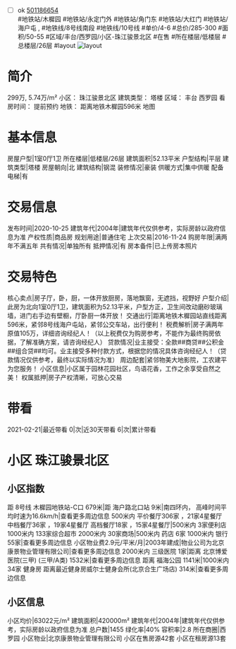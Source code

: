 - [ ] ok [501186654](https://bj.5i5j.com/ershoufang/501186654.html)  
 #地铁站/木樨园 #地铁站/永定门外 #地铁站/角门东 #地铁站/大红门 #地铁站/海户屯 ,  #地铁线/8号线南段 #地铁线/10号线
#单价/4-6 #总价/285-300 #面积/50-55   #区域/丰台/西罗园/小区-珠江骏景北区 #在售 #所在楼层/低楼层 #总楼层/26层 #layout 
![layout](http://image2a.5i5j.com/bdir/layout/402fa4fbd9d74ba8ae811c8253c1cb86.JPG_P5.jpg) 
# 简介 
 299万,  5.74万/m² 
小区： 珠江骏景北区
建筑类型： 塔楼
区域： 丰台 西罗园
看房时间： 提前预约
地铁： 距离地铁木樨园596米 地图
# 基本信息 
 房屋户型|1室0厅1卫
所在楼层|低楼层/26层
建筑面积|52.13平米
户型结构|平层
建筑类型|塔楼
房屋朝向|北
建筑结构|钢混
装修情况|豪装
供暖方式|集中供暖
配备电梯|有
# 交易信息 
 发布时间|2020-10-25
建筑年代|2004年|建筑年代仅供参考，实际房龄以政府信息为准
产权性质|商品房
规划用途|普通住宅
上次交易|2016-11-24
购房年限|满两年不满五年
共有情况|单独所有
抵押情况|有
房本备件|已上传房本照片
# 交易特色 
 核心卖点|房子厅，卧，厨，一体开放厨房，落地飘窗，无遮挡，视野好
户型介绍|此房为北向1室0厅1卫，建筑面积为52.13平米，户型方正，卫生间改动磨砂玻璃墙，进门右手边有壁橱，厅卧厨一体开放！
交通出行|距离地铁木樨园站直线距离596米，紧邻8号线海户屯站，紧邻公交车站，出行便利！
税费解析|房子满两年原值105万，详细咨询经纪人！（以上税费仅为购房参考，不能作为最终购房依据，了解准确方案，请咨询经纪人）
贷款情况|业主接受：全款##商贷##公积金##组合贷##均可。业主接受多种付款方式，根据您的情况具体咨询经纪人！（贷款情况仅供参考，最终以实际情况为准）
周边配套|紧邻物美大地影院，工农建平为您服务！
小区信息|小区属于园林花园社区，鸟语花香，工作之余享受自然之美！
权属抵押|房子产权清晰，可放心交易
# 带看 
 2021-02-21|最近带看	 0|次|近30天带看	 6|次|累计带看
# 小区 珠江骏景北区
## 小区指数 
 距 8号线 木樨园地铁站-C口 679米|距 海户路北口站 9米|南四环内， 高峰时间平均时速为16.6km/h|查看更多周边信息
500米内 平价餐厅306家 ，21家4星餐厅
中档餐厅36家 ，19家4星餐厅
高档餐厅18家 ，15家4星餐厅|500米内 3家便利店
1000米内 133家综合超市
2000米内 30家商场|500米内 药店 6家
1000米内 银行 55家|查看更多周边信息
小区物业费2.9元/平米/月|2003年建成|物业公司为北京康景物业管理有限公司|查看更多周边信息
2000米内 三级医院 1家|距离 北京博爱医院(三甲) (三甲/A类) 1532米|查看更多周边信息
距离 福海公园 1141米|1000米内 34家 健身房
距离最近健身房威尔士健身会所(北京合生广场店) 314米|查看更多周边信息
## 小区信息 
 小区均价|63022元/m²
建筑面积|420000m²
建筑年代|2004年|建筑年代仅供参考，实际房龄以政府信息为准
总户数|1455
绿化率|40%
容积率|2.8
所在商圈|西罗园
小区物业|北京康景物业管理有限公司
小区在售房源42套
小区在租房源13套

